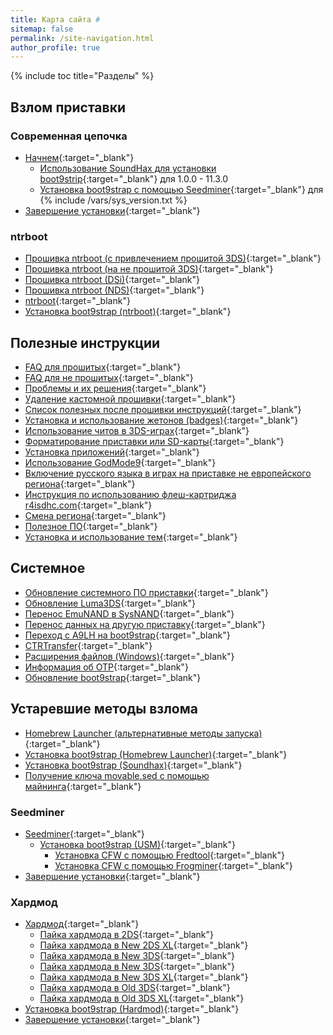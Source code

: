 ```yaml
---
title: Карта сайта #
sitemap: false
permalink: /site-navigation.html
author_profile: true
---
```

{% include toc title="Разделы" %}

## Взлом приставки

### Современная цепочка

* [Начнем](get-started){:target="_blank"}
	* [Использование SoundHax для установки boot9strip](soundhax){:target="_blank"} для 1.0.0 - 11.3.0 
	* [Установка boot9strap с помощью Seedminer](seedminer){:target="_blank"} для {% include /vars/sys_version.txt %}
* [Завершение установки](finalizing-setup){:target="_blank"}

### ntrboot

* [Прошивка ntrboot (с привлечением прошитой 3DS)](flashing-ntrboot-3ds-multi-system){:target="_blank"}
* [Прошивка ntrboot (на не прошитой 3DS)](flashing-ntrboot-3ds-single-system){:target="_blank"}
* [Прошивка ntrboot (DSi)](flashing-ntrboot-dsi){:target="_blank"}
* [Прошивка ntrboot (NDS)](flashing-ntrboot-nds){:target="_blank"}
* [ntrboot](ntrboot){:target="_blank"}
* [Установка boot9strap (ntrboot)](installing-boot9strap-ntrboot){:target="_blank"}

## Полезные инструкции

* [FAQ для прошитых](faq-3ds){:target="_blank"}
* [FAQ для не прошитых](faq){:target="_blank"}
* [Проблемы и их решения](troubleshooting){:target="_blank"}
* [Удаление кастомной прошивки](uninstall-cfw){:target="_blank"}
* [Список полезных после прошивки инструкций](addons){:target="_blank"}
* [Установка и использование жетонов (badges)](badges){:target="_blank"}
* [Использование читов в 3DS-играх](cheats){:target="_blank"}
* [Форматирование приставки или SD-карты](clean_sd){:target="_blank"}
* [Установка приложений](games){:target="_blank"}
* [Использование GodMode9](godmode9-usage){:target="_blank"}
* [Включение русского языка в играх на приставке не европейского региона](lumalocales){:target="_blank"}
* [Инструкция по использованию флеш-картриджа r4isdhc.com](r4){:target="_blank"}
* [Смена региона](region-changing){:target="_blank"}
* [Полезное ПО](soft){:target="_blank"}
* [Установка и использование тем](themes){:target="_blank"}

## Системное

* [Обновление системного ПО приставки](update-system){:target="_blank"}
* [Обновление Luma3DS](update-luma3ds){:target="_blank"}
* [Перенос EmuNAND в SysNAND](move-emunand){:target="_blank"}
* [Перенос данных на другую приставку](move-movable){:target="_blank"}
* [Переход с A9LH на boot9strap](a9lh-to-b9s){:target="_blank"}
* [CTRTransfer](ctrtransfer){:target="_blank"}
* [Расширения файлов (Windows)](file-extensions-windows){:target="_blank"}
* [Информация об OTP](otp){:target="_blank"}
* [Обновление boot9strap](updating-b9s){:target="_blank"}

## Устаревшие методы взлома 

* [Homebrew Launcher (альтернативные методы запуска)](homebrew-launcher-alternatives){:target="_blank"}
* [Установка boot9strap (Homebrew Launcher)](installing-boot9strap-homebrew-launcher){:target="_blank"}
* [Установка boot9strap (Soundhax)](installing-boot9strap-soundhax){:target="_blank"}
* [Получение ключа movable.sed с помощью майнинга](movable_manual){:target="_blank"}

### Seedminer

* [Seedminer](seedminer){:target="_blank"}
	* [Установка boot9strap (USM)](usm){:target="_blank"}
		* [Установка CFW с помощью Fredtool](fredtool){:target="_blank"}
		* [Установка CFW с помощью Frogminer](frogminer){:target="_blank"}
* [Завершение установки](finalizing-setup){:target="_blank"}

### Хардмод 

* [Хардмод](hardmod){:target="_blank"}
	* [Пайка хардмода в 2DS](making-hardmod-2ds){:target="_blank"}
	* [Пайка хардмода в New 2DS XL](making-hardmod-new2dsxl){:target="_blank"}
	* [Пайка хардмода в New 3DS](making-hardmod-new3ds){:target="_blank"}
	* [Пайка хардмода в New 3DS](making-hardmod-new3ds){:target="_blank"}
	* [Пайка хардмода в New 3DS XL](making-hardmod-new3dsxl){:target="_blank"}
	* [Пайка хардмода в Old 3DS](making-hardmod-old3ds){:target="_blank"}
	* [Пайка хардмода в Old 3DS XL](making-hardmod-old3dsxl){:target="_blank"}
* [Установка boot9strap (Hardmod)](installing-boot9strap-hardmod){:target="_blank"}
* [Завершение установки](finalizing-setup){:target="_blank"}
